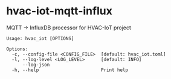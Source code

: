 # hvac-iot-mqtt-influx
MQTT -> InfluxDB processor for HVAC-IoT project


```
Usage: hvac_iot [OPTIONS]

Options:
  -c, --config-file <CONFIG_FILE>  [default: hvac_iot.toml]
  -l, --log-level <LOG_LEVEL>      [default: INFO]
      --log-json
  -h, --help                       Print help
```
